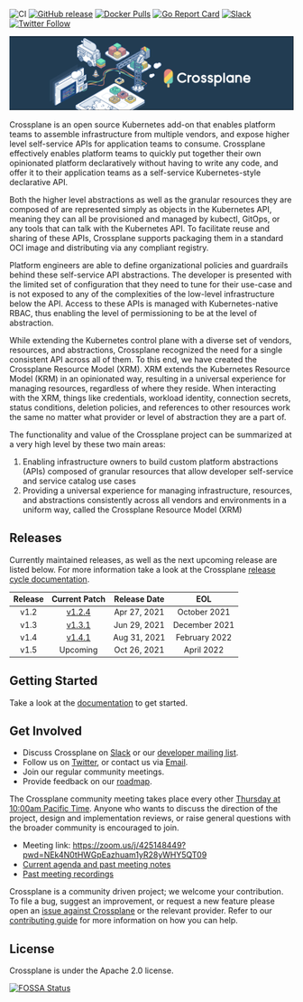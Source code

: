 ![CI](https://github.com/crossplane/crossplane/workflows/CI/badge.svg) [![GitHub release](https://img.shields.io/github/release/crossplane/crossplane/all.svg?style=flat-square)](https://github.com/crossplane/crossplane/releases) [![Docker Pulls](https://img.shields.io/docker/pulls/crossplane/crossplane.svg)](https://img.shields.io/docker/pulls/crossplane/crossplane.svg) [![Go Report Card](https://goreportcard.com/badge/github.com/crossplane/crossplane)](https://goreportcard.com/report/github.com/crossplane/crossplane) [![Slack](https://slack.crossplane.io/badge.svg)](https://slack.crossplane.io) [![Twitter Follow](https://img.shields.io/twitter/follow/crossplane_io.svg?style=social&label=Follow)](https://twitter.com/intent/follow?screen_name=crossplane_io&user_id=788180534543339520)

![Crossplane](docs/media/banner.png)

Crossplane is an open source Kubernetes add-on that enables platform teams to
assemble infrastructure from multiple vendors, and expose higher level
self-service APIs for application teams to consume. Crossplane effectively
enables platform teams to quickly put together their own opinionated platform
declaratively without having to write any code, and offer it to their
application teams as a self-service Kubernetes-style declarative API.

Both the higher level abstractions as well as the granular resources they are
composed of are represented simply as objects in the Kubernetes API, meaning
they can all be provisioned and managed by kubectl, GitOps, or any tools that
can talk with the Kubernetes API. To facilitate reuse and sharing of these APIs,
Crossplane supports packaging them in a standard OCI image and distributing via
any compliant registry.

Platform engineers are able to define organizational policies and guardrails
behind these self-service API abstractions. The developer is presented with the
limited set of configuration that they need to tune for their use-case and is
not exposed to any of the complexities of the low-level infrastructure below the
API. Access to these APIs is managed with Kubernetes-native RBAC, thus enabling
the level of permissioning to be at the level of abstraction.

While extending the Kubernetes control plane with a diverse set of vendors,
resources, and abstractions, Crossplane recognized the need for a single
consistent API across all of them. To this end, we have created the Crossplane
Resource Model (XRM). XRM extends the Kubernetes Resource Model (KRM) in an
opinionated way, resulting in a universal experience for managing resources,
regardless of where they reside. When interacting with the XRM, things like
credentials, workload identity, connection secrets, status conditions, deletion
policies, and references to other resources work the same no matter what
provider or level of abstraction they are a part of.

The functionality and value of the Crossplane project can be summarized at a
very high level by these two main areas:

1. Enabling infrastructure owners to build custom platform abstractions (APIs)
   composed of granular resources that allow developer self-service and service
   catalog use cases
2. Providing a universal experience for managing infrastructure, resources, and
   abstractions consistently across all vendors and environments in a uniform
   way, called the Crossplane Resource Model (XRM)

## Releases

Currently maintained releases, as well as the next upcoming release are listed
below. For more information take a look at the Crossplane [release cycle
documentation].

| Release |  Current Patch  | Release Date |      EOL      |
|:-------:|:---------------:|:------------:|:-------------:|
|   v1.2  |     [v1.2.4]    | Apr 27, 2021 | October 2021  |
|   v1.3  |     [v1.3.1]    | Jun 29, 2021 | December 2021 |
|   v1.4  |     [v1.4.1]    | Aug 31, 2021 | February 2022 |
|   v1.5  |     Upcoming    | Oct 26, 2021 | April 2022    |

[v1.2.4]: https://github.com/crossplane/crossplane/releases/tag/v1.2.4
[v1.3.1]: https://github.com/crossplane/crossplane/releases/tag/v1.3.1
[v1.4.1]: https://github.com/crossplane/crossplane/releases/tag/v1.4.1

## Getting Started

Take a look at the [documentation] to get started.

## Get Involved

* Discuss Crossplane on [Slack] or our [developer mailing list].
* Follow us on [Twitter], or contact us via [Email].
* Join our regular community meetings.
* Provide feedback on our [roadmap](ROADMAP.md).

The Crossplane community meeting takes place every other [Thursday at 10:00am
Pacific Time][community meeting time]. Anyone who wants to discuss the direction
of the project, design and implementation reviews, or raise general questions
with the broader community is encouraged to join.

* Meeting link: <https://zoom.us/j/425148449?pwd=NEk4N0tHWGpEazhuam1yR28yWHY5QT09>
* [Current agenda and past meeting notes]
* [Past meeting recordings]

Crossplane is a community driven project; we welcome your contribution. To file
a bug, suggest an improvement, or request a new feature please open an [issue
against Crossplane] or the relevant provider. Refer to our [contributing guide]
for more information on how you can help.

## License

Crossplane is under the Apache 2.0 license.

[![FOSSA Status](https://app.fossa.io/api/projects/git%2Bgithub.com%2Fcrossplane%2Fcrossplane.svg?type=large)](https://app.fossa.io/projects/git%2Bgithub.com%2Fcrossplane%2Fcrossplane?ref=badge_large)

<!-- Named links -->

[Crossplane]: https://crossplane.io
[release cycle documentation]: https://crossplane.io/docs/master/reference/release-cycle.html
[documentation]: https://crossplane.io/docs/latest
[Slack]: https://slack.crossplane.io
[developer mailing list]: https://groups.google.com/forum/#!forum/crossplane-dev
[Twitter]: https://twitter.com/crossplane_io
[Email]: mailto:info@crossplane.io
[issue against Crossplane]: https://github.com/crossplane/crossplane/issues
[contributing guide]: CONTRIBUTING.md
[community meeting time]: https://www.thetimezoneconverter.com/?t=10:00&tz=PT%20%28Pacific%20Time%29
[Current agenda and past meeting notes]: https://docs.google.com/document/d/1q_sp2jLQsDEOX7Yug6TPOv7Fwrys6EwcF5Itxjkno7Y/edit?usp=sharing
[Past meeting recordings]: https://www.youtube.com/playlist?list=PL510POnNVaaYYYDSICFSNWFqNbx1EMr-M
